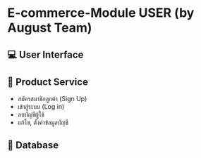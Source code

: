# E-commerce-Module USER (by August Team)

## :computer: User Interface 

## :wrench: Product Service 
-   สมัครสมาชิกลูกค้า (Sign Up)
-   เข้าสู่ระบบ (Log in)
-   ลบบัญชีผู้ใช้
-   แก้ไข, ตั้งค่าข้อมูลบัญชี
## :page_with_curl: Database 
